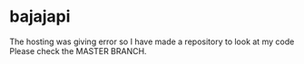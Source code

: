 # bajajapi
The hosting was giving error so I have made a repository to look at my code
Please check the MASTER BRANCH.
